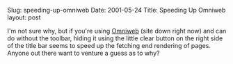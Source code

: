 Slug: speeding-up-omniweb
Date: 2001-05-24
Title: Speeding Up Omniweb
layout: post

I&#39;m not sure why, but if you&#39;re using <a href="http://www.omnigroup.com/products/omniweb">Omniweb</a> (site down right now) and can do without the toolbar, hiding it using the little clear button on the right side of the title bar seems to speed up the fetching end rendering of pages. Anyone out there want to venture a guess as to why?

